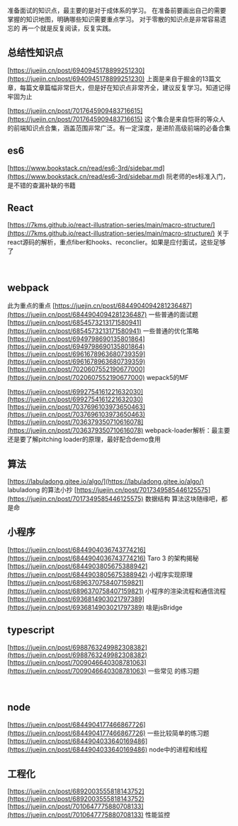 准备面试的知识点，最主要的是对于成体系的学习。
在准备前要画出自己的需要掌握的知识地图，明确哪些知识需要重点学习。
对于零散的知识点是非常容易遗忘的
再一个就是反复阅读，反复实践。

## 总结性知识点

[https://juejin.cn/post/6940945178899251230](https://juejin.cn/post/6940945178899251230)
上面是来自于掘金的13篇文章，每篇文章篇幅非常巨大，但是好在知识点非常齐全，建议反复学习。知道记得牢固为止
​

[https://juejin.cn/post/7017645909483716615](https://juejin.cn/post/7017645909483716615)
这个集合是来自恺哥的等众人的前端知识点合集，涵盖范围非常广泛。有一定深度，是进阶高级前端的必备合集
​

## es6

[https://www.bookstack.cn/read/es6-3rd/sidebar.md](https://www.bookstack.cn/read/es6-3rd/sidebar.md)
阮老师的es标准入门，是不错的查漏补缺的书籍
​

## React

[https://7kms.github.io/react-illustration-series/main/macro-structure/](https://7kms.github.io/react-illustration-series/main/macro-structure/)
关于react源码的解析，重点fiber和hooks、reconclier。如果是应付面试，这些足够了
​

​

## webpack

此为重点的重点
[https://juejin.cn/post/6844904094281236487](https://juejin.cn/post/6844904094281236487)
一些普通的面试题
[https://juejin.cn/post/6854573213171580941](https://juejin.cn/post/6854573213171580941)
一些普通的优化策略
[https://juejin.cn/post/6949798690135801864](https://juejin.cn/post/6949798690135801864)
[https://juejin.cn/post/6961678963680739359](https://juejin.cn/post/6961678963680739359)
[https://juejin.cn/post/7020607552190677000](https://juejin.cn/post/7020607552190677000)
wepack5的MF
​

[https://juejin.cn/post/6992754161221632030](https://juejin.cn/post/6992754161221632030)
[https://juejin.cn/post/7037696103973650463](https://juejin.cn/post/7037696103973650463)
[https://juejin.cn/post/7036379350710616078](https://juejin.cn/post/7036379350710616078)
webpack-loader解析：最主要还是要了解pitching loader的原理，最好配合demo食用
​

## 算法

[https://labuladong.gitee.io/algo/](https://labuladong.gitee.io/algo/)
labuladong 的算法小抄
[https://juejin.cn/post/7017349585446125575](https://juejin.cn/post/7017349585446125575)
数据结构
算法这块随缘吧，都是命
​

## 小程序

[https://juejin.cn/post/6844904036743774216](https://juejin.cn/post/6844904036743774216)
Taro 3 的架构揭秘
[https://juejin.cn/post/6844903805675388942](https://juejin.cn/post/6844903805675388942)
小程序实现原理
[https://juejin.cn/post/6896370758407159821](https://juejin.cn/post/6896370758407159821)
小程序的渲染流程和通信流程
[https://juejin.cn/post/6936814903021797389](https://juejin.cn/post/6936814903021797389)
啥是jsBridge
​

## typescript

[https://juejin.cn/post/6988763249982308382](https://juejin.cn/post/6988763249982308382)
[https://juejin.cn/post/7009046640308781063](https://juejin.cn/post/7009046640308781063)
一些常见 的练习题
​

​

## node

[https://juejin.cn/post/6844904177466867726](https://juejin.cn/post/6844904177466867726)
一些比较简单的练习题
[https://juejin.cn/post/6844904033640169486](https://juejin.cn/post/6844904033640169486)
node中的进程和线程
​

## 工程化

[https://juejin.cn/post/6892003555818143752](https://juejin.cn/post/6892003555818143752)
[https://juejin.cn/post/7010647775880708133](https://juejin.cn/post/7010647775880708133)
性能监控
​

​
